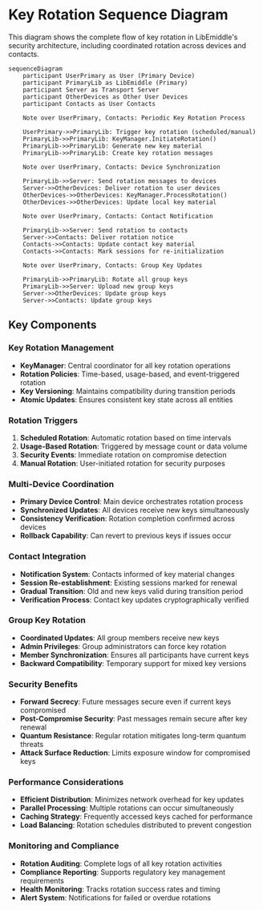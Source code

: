 # Key Rotation Sequence Diagram

This diagram shows the complete flow of key rotation in LibEmiddle's security architecture, including coordinated rotation across devices and contacts.

```mermaid
sequenceDiagram
    participant UserPrimary as User (Primary Device)
    participant PrimaryLib as LibEmiddle (Primary)
    participant Server as Transport Server
    participant OtherDevices as Other User Devices
    participant Contacts as User Contacts

    Note over UserPrimary, Contacts: Periodic Key Rotation Process

    UserPrimary->>PrimaryLib: Trigger key rotation (scheduled/manual)
    PrimaryLib->>PrimaryLib: KeyManager.InitiateRotation()
    PrimaryLib->>PrimaryLib: Generate new key material
    PrimaryLib->>PrimaryLib: Create key rotation messages

    Note over UserPrimary, Contacts: Device Synchronization

    PrimaryLib->>Server: Send rotation messages to devices
    Server->>OtherDevices: Deliver rotation to user devices
    OtherDevices->>OtherDevices: KeyManager.ProcessRotation()
    OtherDevices->>OtherDevices: Update local key material

    Note over UserPrimary, Contacts: Contact Notification

    PrimaryLib->>Server: Send rotation to contacts
    Server->>Contacts: Deliver rotation notice
    Contacts->>Contacts: Update contact key material
    Contacts->>Contacts: Mark sessions for re-initialization

    Note over UserPrimary, Contacts: Group Key Updates

    PrimaryLib->>PrimaryLib: Rotate all group keys
    PrimaryLib->>Server: Upload new group keys
    Server->>OtherDevices: Update group keys
    Server->>Contacts: Update group keys
```

## Key Components

### Key Rotation Management
- **KeyManager**: Central coordinator for all key rotation operations
- **Rotation Policies**: Time-based, usage-based, and event-triggered rotation
- **Key Versioning**: Maintains compatibility during transition periods
- **Atomic Updates**: Ensures consistent key state across all entities

### Rotation Triggers
1. **Scheduled Rotation**: Automatic rotation based on time intervals
2. **Usage-Based Rotation**: Triggered by message count or data volume
3. **Security Events**: Immediate rotation on compromise detection
4. **Manual Rotation**: User-initiated rotation for security purposes

### Multi-Device Coordination
- **Primary Device Control**: Main device orchestrates rotation process
- **Synchronized Updates**: All devices receive new keys simultaneously
- **Consistency Verification**: Rotation completion confirmed across devices
- **Rollback Capability**: Can revert to previous keys if issues occur

### Contact Integration
- **Notification System**: Contacts informed of key material changes
- **Session Re-establishment**: Existing sessions marked for renewal
- **Gradual Transition**: Old and new keys valid during transition period
- **Verification Process**: Contact key updates cryptographically verified

### Group Key Rotation
- **Coordinated Updates**: All group members receive new keys
- **Admin Privileges**: Group administrators can force key rotation
- **Member Synchronization**: Ensures all participants have current keys
- **Backward Compatibility**: Temporary support for mixed key versions

### Security Benefits
- **Forward Secrecy**: Future messages secure even if current keys compromised
- **Post-Compromise Security**: Past messages remain secure after key renewal
- **Quantum Resistance**: Regular rotation mitigates long-term quantum threats
- **Attack Surface Reduction**: Limits exposure window for compromised keys

### Performance Considerations
- **Efficient Distribution**: Minimizes network overhead for key updates
- **Parallel Processing**: Multiple rotations can occur simultaneously
- **Caching Strategy**: Frequently accessed keys cached for performance
- **Load Balancing**: Rotation schedules distributed to prevent congestion

### Monitoring and Compliance
- **Rotation Auditing**: Complete logs of all key rotation activities
- **Compliance Reporting**: Supports regulatory key management requirements
- **Health Monitoring**: Tracks rotation success rates and timing
- **Alert System**: Notifications for failed or overdue rotations